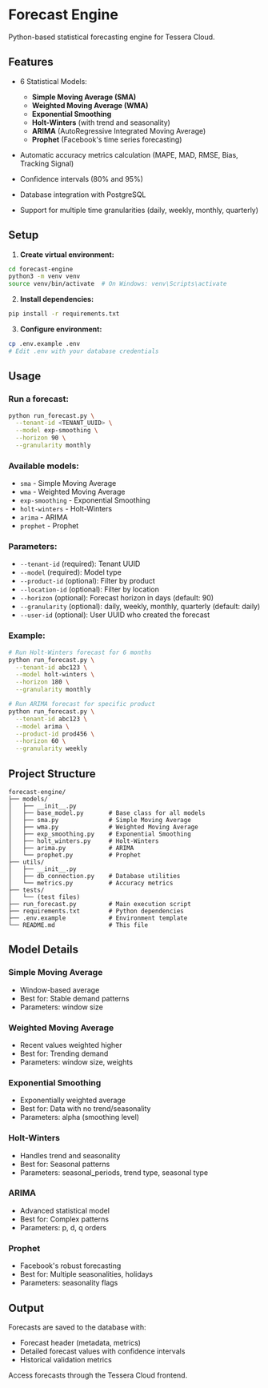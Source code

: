 # Forecast Engine

Python-based statistical forecasting engine for Tessera Cloud.

## Features

- 6 Statistical Models:
  - **Simple Moving Average (SMA)**
  - **Weighted Moving Average (WMA)**
  - **Exponential Smoothing**
  - **Holt-Winters** (with trend and seasonality)
  - **ARIMA** (AutoRegressive Integrated Moving Average)
  - **Prophet** (Facebook's time series forecasting)

- Automatic accuracy metrics calculation (MAPE, MAD, RMSE, Bias, Tracking Signal)
- Confidence intervals (80% and 95%)
- Database integration with PostgreSQL
- Support for multiple time granularities (daily, weekly, monthly, quarterly)

## Setup

1. **Create virtual environment:**
```bash
cd forecast-engine
python3 -m venv venv
source venv/bin/activate  # On Windows: venv\Scripts\activate
```

2. **Install dependencies:**
```bash
pip install -r requirements.txt
```

3. **Configure environment:**
```bash
cp .env.example .env
# Edit .env with your database credentials
```

## Usage

### Run a forecast:

```bash
python run_forecast.py \
  --tenant-id <TENANT_UUID> \
  --model exp-smoothing \
  --horizon 90 \
  --granularity monthly
```

### Available models:
- `sma` - Simple Moving Average
- `wma` - Weighted Moving Average
- `exp-smoothing` - Exponential Smoothing
- `holt-winters` - Holt-Winters
- `arima` - ARIMA
- `prophet` - Prophet

### Parameters:
- `--tenant-id` (required): Tenant UUID
- `--model` (required): Model type
- `--product-id` (optional): Filter by product
- `--location-id` (optional): Filter by location
- `--horizon` (optional): Forecast horizon in days (default: 90)
- `--granularity` (optional): daily, weekly, monthly, quarterly (default: daily)
- `--user-id` (optional): User UUID who created the forecast

### Example:

```bash
# Run Holt-Winters forecast for 6 months
python run_forecast.py \
  --tenant-id abc123 \
  --model holt-winters \
  --horizon 180 \
  --granularity monthly

# Run ARIMA forecast for specific product
python run_forecast.py \
  --tenant-id abc123 \
  --model arima \
  --product-id prod456 \
  --horizon 60 \
  --granularity weekly
```

## Project Structure

```
forecast-engine/
├── models/
│   ├── __init__.py
│   ├── base_model.py       # Base class for all models
│   ├── sma.py              # Simple Moving Average
│   ├── wma.py              # Weighted Moving Average
│   ├── exp_smoothing.py    # Exponential Smoothing
│   ├── holt_winters.py     # Holt-Winters
│   ├── arima.py            # ARIMA
│   └── prophet.py          # Prophet
├── utils/
│   ├── __init__.py
│   ├── db_connection.py    # Database utilities
│   └── metrics.py          # Accuracy metrics
├── tests/
│   └── (test files)
├── run_forecast.py         # Main execution script
├── requirements.txt        # Python dependencies
├── .env.example            # Environment template
└── README.md               # This file
```

## Model Details

### Simple Moving Average
- Window-based average
- Best for: Stable demand patterns
- Parameters: window size

### Weighted Moving Average
- Recent values weighted higher
- Best for: Trending demand
- Parameters: window size, weights

### Exponential Smoothing
- Exponentially weighted average
- Best for: Data with no trend/seasonality
- Parameters: alpha (smoothing level)

### Holt-Winters
- Handles trend and seasonality
- Best for: Seasonal patterns
- Parameters: seasonal_periods, trend type, seasonal type

### ARIMA
- Advanced statistical model
- Best for: Complex patterns
- Parameters: p, d, q orders

### Prophet
- Facebook's robust forecasting
- Best for: Multiple seasonalities, holidays
- Parameters: seasonality flags

## Output

Forecasts are saved to the database with:
- Forecast header (metadata, metrics)
- Detailed forecast values with confidence intervals
- Historical validation metrics

Access forecasts through the Tessera Cloud frontend.
